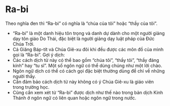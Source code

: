 # Ra-bi

Theo nghĩa đen thì “Ra-bi” có nghĩa là “chúa của tôi” hoặc “thầy của tôi”.
- “Ra-bi” là một danh hiệu tôn trọng và danh dự dành cho một người giảng dạy tôn giáo Do Thái, đặc biệt là người giảng dạy luật pháp của Đức Chúa Trời.
- Cả Giăng Báp-tít và Chúa Giê-xu đôi khi đều được các môn đồ của mình gọi là “Ra-bi”.
Gợi ý dịch:
- Các cách dịch từ này có thể bao gồm “chúa tôi”, “thầy tôi”, “thầy đáng kính” hay “tu sĩ”. Một số ngôn ngữ có thể dùng chúng như một lời chào.   
- Ngôn ngữ dịch có thể có cách gọi đặc biệt thường dùng để chỉ về những người thầy.
- Cần đảm bảo cách dịch từ này không có ý Chúa Giê-xu là giáo viên trong trường học.
- Cũng cần xem xét từ “Ra-bi” được dịch như thế nào trong bản dịch Kinh Thánh ở ngôn ngữ có liên quan hoặc ngôn ngữ trong nước.

